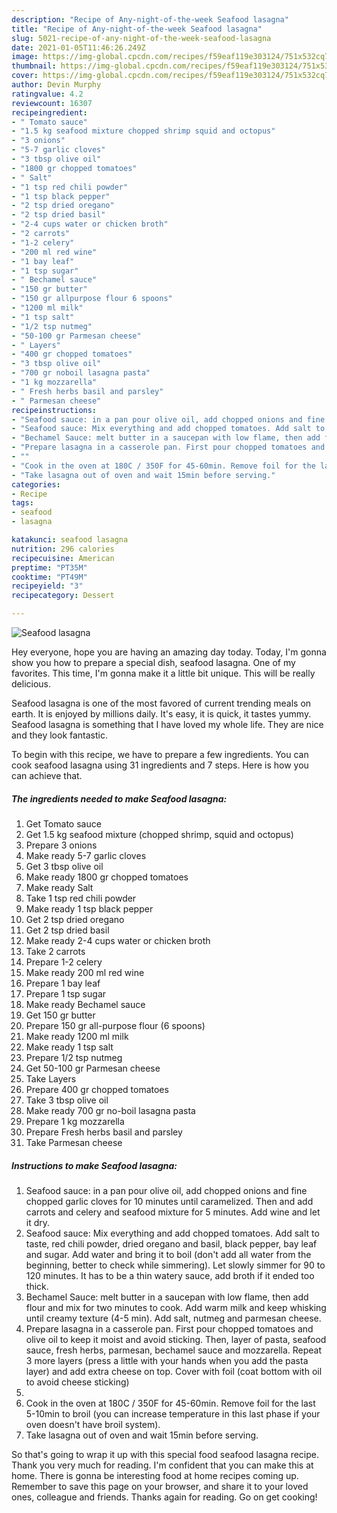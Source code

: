 ```yaml
---
description: "Recipe of Any-night-of-the-week Seafood lasagna"
title: "Recipe of Any-night-of-the-week Seafood lasagna"
slug: 5021-recipe-of-any-night-of-the-week-seafood-lasagna
date: 2021-01-05T11:46:26.249Z
image: https://img-global.cpcdn.com/recipes/f59eaf119e303124/751x532cq70/seafood-lasagna-recipe-main-photo.jpg
thumbnail: https://img-global.cpcdn.com/recipes/f59eaf119e303124/751x532cq70/seafood-lasagna-recipe-main-photo.jpg
cover: https://img-global.cpcdn.com/recipes/f59eaf119e303124/751x532cq70/seafood-lasagna-recipe-main-photo.jpg
author: Devin Murphy
ratingvalue: 4.2
reviewcount: 16307
recipeingredient:
- " Tomato sauce"
- "1.5 kg seafood mixture chopped shrimp squid and octopus"
- "3 onions"
- "5-7 garlic cloves"
- "3 tbsp olive oil"
- "1800 gr chopped tomatoes"
- " Salt"
- "1 tsp red chili powder"
- "1 tsp black pepper"
- "2 tsp dried oregano"
- "2 tsp dried basil"
- "2-4 cups water or chicken broth"
- "2 carrots"
- "1-2 celery"
- "200 ml red wine"
- "1 bay leaf"
- "1 tsp sugar"
- " Bechamel sauce"
- "150 gr butter"
- "150 gr allpurpose flour 6 spoons"
- "1200 ml milk"
- "1 tsp salt"
- "1/2 tsp nutmeg"
- "50-100 gr Parmesan cheese"
- " Layers"
- "400 gr chopped tomatoes"
- "3 tbsp olive oil"
- "700 gr noboil lasagna pasta"
- "1 kg mozzarella"
- " Fresh herbs basil and parsley"
- " Parmesan cheese"
recipeinstructions:
- "Seafood sauce: in a pan pour olive oil, add chopped onions and fine chopped garlic cloves for 10 minutes until caramelized. Then and add carrots and celery and seafood mixture for 5 minutes. Add wine and let it dry."
- "Seafood sauce: Mix everything and add chopped tomatoes. Add salt to taste, red chili powder, dried oregano and basil, black pepper, bay leaf and sugar. Add water and bring it to boil (don&#39;t add all water from the beginning, better to check while simmering). Let slowly simmer for 90 to 120 minutes. It has to be a thin watery sauce, add broth if it ended too thick."
- "Bechamel Sauce: melt butter in a saucepan with low flame, then add flour and mix for two minutes to cook. Add warm milk and keep whisking until creamy texture (4-5 min). Add salt, nutmeg and parmesan cheese."
- "Prepare lasagna in a casserole pan. First pour chopped tomatoes and olive oil to keep it moist and avoid sticking. Then, layer of pasta, seafood sauce, fresh herbs, parmesan, bechamel sauce and mozzarella. Repeat 3 more layers (press a little with your hands when you add the pasta layer) and add extra cheese on top. Cover with foil (coat bottom with oil to avoid cheese sticking)"
- ""
- "Cook in the oven at 180C / 350F for 45-60min. Remove foil for the last 5-10min to broil (you can increase temperature in this last phase if your oven doesn&#39;t have broil system)."
- "Take lasagna out of oven and wait 15min before serving."
categories:
- Recipe
tags:
- seafood
- lasagna

katakunci: seafood lasagna 
nutrition: 296 calories
recipecuisine: American
preptime: "PT35M"
cooktime: "PT49M"
recipeyield: "3"
recipecategory: Dessert

---
```



![Seafood lasagna](https://img-global.cpcdn.com/recipes/f59eaf119e303124/751x532cq70/seafood-lasagna-recipe-main-photo.jpg)

Hey everyone, hope you are having an amazing day today. Today, I'm gonna show you how to prepare a special dish, seafood lasagna. One of my favorites. This time, I'm gonna make it a little bit unique. This will be really delicious.



Seafood lasagna is one of the most favored of current trending meals on earth. It is enjoyed by millions daily. It's easy, it is quick, it tastes yummy. Seafood lasagna is something that I have loved my whole life. They are nice and they look fantastic.


To begin with this recipe, we have to prepare a few ingredients. You can cook seafood lasagna using 31 ingredients and 7 steps. Here is how you can achieve that.

<!--inarticleads1-->

##### The ingredients needed to make Seafood lasagna:

1. Get  Tomato sauce
1. Get 1.5 kg seafood mixture (chopped shrimp, squid and octopus)
1. Prepare 3 onions
1. Make ready 5-7 garlic cloves
1. Get 3 tbsp olive oil
1. Make ready 1800 gr chopped tomatoes
1. Make ready  Salt
1. Take 1 tsp red chili powder
1. Make ready 1 tsp black pepper
1. Get 2 tsp dried oregano
1. Get 2 tsp dried basil
1. Make ready 2-4 cups water or chicken broth
1. Take 2 carrots
1. Prepare 1-2 celery
1. Make ready 200 ml red wine
1. Prepare 1 bay leaf
1. Prepare 1 tsp sugar
1. Make ready  Bechamel sauce
1. Get 150 gr butter
1. Prepare 150 gr all-purpose flour (6 spoons)
1. Make ready 1200 ml milk
1. Make ready 1 tsp salt
1. Prepare 1/2 tsp nutmeg
1. Get 50-100 gr Parmesan cheese
1. Take  Layers
1. Prepare 400 gr chopped tomatoes
1. Take 3 tbsp olive oil
1. Make ready 700 gr no-boil lasagna pasta
1. Prepare 1 kg mozzarella
1. Prepare  Fresh herbs basil and parsley
1. Take  Parmesan cheese




<!--inarticleads2-->

##### Instructions to make Seafood lasagna:

1. Seafood sauce: in a pan pour olive oil, add chopped onions and fine chopped garlic cloves for 10 minutes until caramelized. Then and add carrots and celery and seafood mixture for 5 minutes. Add wine and let it dry.
1. Seafood sauce: Mix everything and add chopped tomatoes. Add salt to taste, red chili powder, dried oregano and basil, black pepper, bay leaf and sugar. Add water and bring it to boil (don&#39;t add all water from the beginning, better to check while simmering). Let slowly simmer for 90 to 120 minutes. It has to be a thin watery sauce, add broth if it ended too thick.
1. Bechamel Sauce: melt butter in a saucepan with low flame, then add flour and mix for two minutes to cook. Add warm milk and keep whisking until creamy texture (4-5 min). Add salt, nutmeg and parmesan cheese.
1. Prepare lasagna in a casserole pan. First pour chopped tomatoes and olive oil to keep it moist and avoid sticking. Then, layer of pasta, seafood sauce, fresh herbs, parmesan, bechamel sauce and mozzarella. Repeat 3 more layers (press a little with your hands when you add the pasta layer) and add extra cheese on top. Cover with foil (coat bottom with oil to avoid cheese sticking)
1. 
1. Cook in the oven at 180C / 350F for 45-60min. Remove foil for the last 5-10min to broil (you can increase temperature in this last phase if your oven doesn&#39;t have broil system).
1. Take lasagna out of oven and wait 15min before serving.




So that's going to wrap it up with this special food seafood lasagna recipe. Thank you very much for reading. I'm confident that you can make this at home. There is gonna be interesting food at home recipes coming up. Remember to save this page on your browser, and share it to your loved ones, colleague and friends. Thanks again for reading. Go on get cooking!
